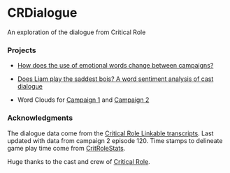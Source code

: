 # CRDialogue
An exploration of the dialogue from Critical Role

### Projects

* [How does the use of emotional words change between campaigns?](https://github.com/KyleOfCanada/CRDialogue/blob/main/docs/spiderPlots.md)

* [Does Liam play the saddest bois? A word sentiment analysis of cast dialogue](https://github.com/KyleOfCanada/CRDialogue/blob/main/docs/sentiments.md)

* Word Clouds for [Campaign 1](https://github.com/KyleOfCanada/CRDialogue/blob/main/docs/wordCloudsC1.md) and [Campaign 2](https://github.com/KyleOfCanada/CRDialogue/blob/main/docs/wordCloudsC2.md)

### Acknowledgments
The dialogue data come from the [Critical Role Linkable transcripts](https://kryogenix.org/crsearch/). Last updated with data from campaign 2 episode 120. Time stamps to delineate game play time come from [CritRoleStats](https://www.critrolestats.com/).

Huge thanks to the cast and crew of [Critical Role](critrole.com).